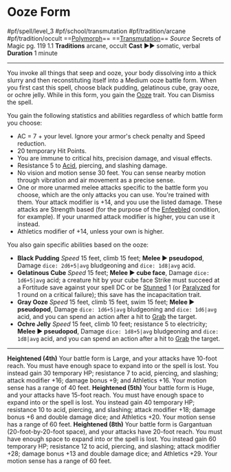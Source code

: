 # Ooze Form
#pf/spell/level_3 #pf/school/transmutation #pf/tradition/arcane #pf/tradition/occult
==[Polymorph](../../../Traits/Polymorph.md)== ==[Transmutation](../../../Traits/Transmutation.md)==
*Source* Secrets of Magic pg. 119 1.1
**Traditions** arcane, occult
**Cast** ►► somatic, verbal
**Duration** 1 minute

---
You invoke all things that seep and ooze, your body dissolving into a thick slurry and then reconstituting itself into a Medium ooze battle form. When you first cast this spell, choose black pudding, gelatinous cube, gray ooze, or ochre jelly. While in this form, you gain the [Ooze](../../../Traits/Ooze.md) trait. You can Dismiss the spell.

You gain the following statistics and abilities regardless of which battle form you choose:
- AC = 7 + your level. Ignore your armor's check penalty and Speed reduction.
- 20 temporary Hit Points.
- You are immune to critical hits, precision damage, and visual effects.
- Resistance 5 to [Acid](../../../Traits/Acid.md), piercing, and slashing damage.
- No vision and motion sense 30 feet. You can sense nearby motion through vibration and air movement as a precise sense.
- One or more unarmed melee attacks specific to the battle form you choose, which are the only attacks you can use. You're trained with them. Your attack modifier is +14, and you use the listed damage. These attacks are Strength based (for the purpose of the [Enfeebled](../../../Conditions/Enfeebled.md) condition, for example). If your unarmed attack modifier is higher, you can use it instead.
- Athletics modifier of +14, unless your own is higher.

You also gain specific abilities based on the ooze:

- **Black Pudding** *Speed* 15 feet, climb 15 feet; **Melee ► pseudopod**, Damage `dice: 2d6+5|avg` bludgeoning and `dice: 1d8|avg` acid.
- **Gelatinous Cube** *Speed* 15 feet; **Melee ► cube face**, Damage `dice: 1d6+5|avg` acid; a creature hit by your cube face Strike must succeed at a Fortitude save against your spell DC or be [Stunned](../../../Conditions/Stunned.md) 1 (or [Paralyzed](../../../Conditions/Paralyzed.md) for 1 round on a critical failure); this save has the incapacitation trait.
- **Gray Ooze** *Speed* 15 feet, climb 15 feet, swim 15 feet; **Melee ► pseudopod**, Damage `dice: 1d6+5|avg` bludgeoning and `dice: 1d6|avg` acid, and you can spend an action after a hit to [Grab](../../../Bestiary/Abilities/Grab.md) the target.
- **Ochre Jelly** *Speed* 15 feet, climb 10 feet; resistance 5 to electricity; **Melee ► pseudopod**, Damage `dice: 1d8+5|avg` bludgeoning and `dice: 1d8|avg` acid, and you can spend an action after a hit to [Grab](../../../Bestiary/Abilities/Grab.md) the target.

<hr>

**Heightened (4th)** Your battle form is Large, and your attacks have 10-foot reach. You must have enough space to expand into or the spell is lost. You instead gain 30 temporary HP; resistance 7 to acid, piercing, and slashing; attack modifier +16; damage bonus +9; and Athletics +16. Your motion sense has a range of 40 feet.
**Heightened (5th)** Your battle form is Huge, and your attacks have 15-foot reach. You must have enough space to expand into or the spell is lost. You instead gain 40 temporary HP; resistance 10 to acid, piercing, and slashing; attack modifier +18; damage bonus +6 and double damage dice; and Athletics +20. Your motion sense has a range of 60 feet.
**Heightened (8th)** Your battle form is Gargantuan (20-foot-by-20-foot space), and your attacks have 20-foot reach. You must have enough space to expand into or the spell is lost. You instead gain 60 temporary HP; resistance 12 to acid, piercing, and slashing; attack modifier +28; damage bonus +13 and double damage dice; and Athletics +29. Your motion sense has a range of 60 feet.